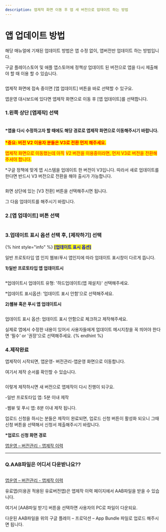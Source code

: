 ```yaml
---
description: 앱제작 화면 이동 후 앱 새 버전으로 업데이트 하는 방법
---
```


# 앱 업데이트 방법

해당 매뉴얼에 기재된 업데이트 방법은 앱 수정 없이, 앱버전만 업데이트 하는 방법입니다.

구글 플레이스토어 및 애플 앱스토어에 정책상 업데이트 된 버전으로 앱을 다시 제출해야 할 때 이용 할 수 있습니다.

<figure><img src="../../.gitbook/assets/구분선 (6).PNG" alt=""><figcaption></figcaption></figure>

앱제작 화면에 접속 중이면 \[앱 업데이트] 버튼을 바로 선택할 수 있구요.

앱운영 대시보드에 있다면 앱제작 화면으로 이동 후 \[앱 업데이트]를 선택합니다.

### 1.왼쪽 상단 **\[앱제작]** 선택

<div align="left"><figure><img src="../../.gitbook/assets/업데이트1 (1).png" alt=""><figcaption></figcaption></figure></div>

#### &#x20;\*앱을 다시 수정하고자 할 때에도 해당 경로로 앱제작 화면으로 이동해주시기 바랍니다.&#x20;



<mark style="color:red;">**\*중요: 버전 V2 이용자 분들은 V3로 전환 먼저 해주세요.**</mark>&#x20;

<mark style="color:red;">앱제작 화면으로 이동했는데 아직</mark> <mark style="color:red;">V2 버전을 이용중이라면, 먼저 V3로 버전을 전환해주셔야 합니다.</mark>

\*구글 정책에 맞게 앱 시스템을 업데이트 한 버전이 V3입니다. 따라서 새로 업데이트를 한다면 반드시 V3 버전으로 전환을 해야 출시가 가능합니다.

<figure><img src="../../.gitbook/assets/20225617.png" alt=""><figcaption></figcaption></figure>

화면 상단에 있는 \[V3 전환] 버튼을 선택해주시면 됩니다.&#x20;

그 다음 업데이트를 해주시기 바랍니다.&#x20;



### 2.\[앱 업데이트] 버튼 선택

<figure><img src="../../.gitbook/assets/업데이트2.png" alt=""><figcaption></figcaption></figure>

### 3.업데이트 표시 옵션 선택 후, \[제작하기] 선택

{% hint style="info" %}
<mark style="color:blue;">**\[업데이트 표시 옵션]**</mark>

일반 프로토타입 앱 인지 웹뷰/푸시 앱인지에 따라 업데이트 표시창이 다르게 뜹니다.&#x20;

**1)일반 프로토타입 앱 업데이트시**

<img src="../../.gitbook/assets/캡처 (3).PNG" alt="" data-size="original">

\*업데이트시 업데이트 유형: '하드업데이트(앱 재설치)' 선택해주세요.&#x20;

\*업데이트 표시옵션: ‘업데이트 표시 안함’으로 선택해주세요.&#x20;



**2)웹뷰 혹은 푸시 앱 업데이트시**

<img src="../../.gitbook/assets/캡처2 (1).PNG" alt="" data-size="original">

업데이트 표시 옵션: 업데이트 표시 안함으로 체크하고 제작해주세요.



실제로 앱에서 수정한 내용이 있어서 사용자들에게 업데이트 메시지창을 꼭 띄어야 한다면 ‘필수’ or '권장'으로 선택해주세요.
{% endhint %}



### 4.제작완료

앱제작이 시작되면, 앱운영- 버전관리-앱운영 화면으로 이동합니다.&#x20;

여기서 제작 순서를 확인할 수 있습니다.

<figure><img src="../../.gitbook/assets/업데이트3.png" alt=""><figcaption></figcaption></figure>

이렇게 제작하시면 새 버전으로 앱제작이 다시 진행이 되구요.

-일반 프로토타입 앱: 5분 이내 제작

-웹뷰 및 푸시 앱: 8분 이내 제작 됩니다.&#x20;

업로드 신청을 하시는 분들은 제작이 완료되면, 업로드 신청 버튼이 활성화 되오니 그때 신청 버튼을 선택해서 신청서 제출해주시기 바랍니다.&#x20;



**\*업로드 신청 화면 경로**

[앱운영 – 버전관리 - 앱제작 이력](http://www.swing2app.co.kr/view/app_work_history)



***



### **Q.AAB파일은 어디서 다운받나요??**

<figure><img src="../../.gitbook/assets/image (1) (1) (1).png" alt=""><figcaption></figcaption></figure>

&#x20;[앱운영 – 버전관리 - 앱제작 이력](http://www.swing2app.co.kr/view/app_work_history)

유료앱(이용권 적용된 유료버전앱)은 앱제작 이력 페이지에서 AAB파일을 받을 수 있습니다.&#x20;

여기서 \[AAB파일 받기] 버튼을 선택하면 사용자의 PC로 파일이 다운되요.

다운된 AAB파일을 위의 구글 플레이 – 프로덕션 – App Bundle 파일로 업로드 해주시면 됩니다.

